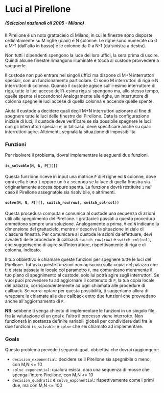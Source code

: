 # Luci al Pirellone 

##### (Selezioni nazionali oii 2005 - Milano)
  
Il Pirellone è un noto grattacielo di Milano, in cui le
finestre sono disposte ordinatamente su M righe (piani) e
N colonne. Le righe sono numerate da 0 a M-1 (dall'alto in basso)
e le colonne da 0 a N-1 (da sinistra a destra).

Non tutti i dipendenti spengono la luce dei loro uffici, la sera prima
di uscire. Quindi alcune finestre rimangono illuminate e tocca al
custode provvedere a spegnerle.

Il custode non può entrare nei singoli uffici ma dispone di M+N interruttori speciali, con un funzionamento particolare.
Ci sono M interruttori di riga e N interruttori di colonna.
Quando il custode agisce sull'i-esimo interruttore di riga, tutte le luci accese
dell'i-esima riga si spengono ma, allo stesso tempo, quelle
spente si accendono! Analogamente alle righe, un interruttore di
colonna spegne le luci accese di quella colonna e accende quelle
spente.

Aiuta il custode a decidere quali degli M+N interruttori azionare al fine di spegnere tutte le luci delle finestre del Pirellone.
Data la configurazione iniziale di luci, il custode deve verificare se sia possibile spegnere le luci con gli interruttori
speciali e, in tal caso, deve specificare anche su quali interruttori
agire. Altrimenti, segnala la situazione di impossibilità.

### Funzioni

Per risolvere il problema, dovrai implementare le seguenti due funzioni.

#### `is_solvable(M, N, P[][])`

Questa funzione riceve in input una matrice `P` di `M` righe ed `N` colonne, dove ogni cella è uno `1` oppure un `0` a seconda se la luce di quella finestra sia originariamente accesa oppure spenta. La funzione dovrà restituire `1` nel caso il Pirellone assegnatole sia risolvibile, `0` altrimenti. 


#### `solve(M, N, P[][], switch_row(row), switch_col(col))`

Questa procedura computa e comunica al custode una sequenza di azioni utili allo spegnimento del Pirellone.
I grattacieli passati a questa procedura ammettono sempre una soluzione.
Analogamente a prima, `M` ed `N` indicano la dimensione del grattacielo, mentre `P` descrive la situazione iniziale di ciascuna finestra.
Per comunicare al custode le azioni da effettuare, devi avvalerti delle procedure di callback `switch_row(row)` e `switch_col(col)`,
che suggeriscono di agire sull'interruttore, rispettivamente di riga e di colonna, indicato.

Il tuo obbiettivo è chiamare queste funzioni per spegnere tutte le luci del Pirellone. Tuttavia queste funzioni non agiscono sulla copia del palazzo che ti è stata passata in locale col parametro `P`, ma comunicano meramente il tuo piano di spegnimento al custode, solo lui potrà agire sugli interruttori. Se vuoi puoi provvedere tu ad aggiornare il contenuto di `P`, la tua copia locale del palazzo, corrispondentemente ad ogni chiamata alle procedure di callback. Se vorrai optare per questa possibilità, ti suggeriamo allora di wrappare le chiamate alle due callback entro due funzioni che provvedano anche all'aggiornamento di `P`.    

**NB**: sebbene ti venga chiesto di implementare le funzioni in un singolo file, fra la valutazione di un goal e l'altro il
processo viene interrotto. Non funzionerà in sostanza definire variabili globali per condividere dati fra le 
due funzioni `is_solvable` e `solve` che sei chiamato ad implementare. 


### Goals 

Questo problema prevede i seguenti goal, obbiettivi che dovrai raggiungere:

- `decision_exponential`: decidere se il Pirellone sia spegnibile o meno, con M,N <= 10
- `solve_exponential`: qualora esista, dara una sequenza di mosse che spenga l'intero Pirellone, con M,N <= 10
- `decision_quadratic` e `solve_exponential`: rispettivamente come i primi due, ma con M,N <= 100
